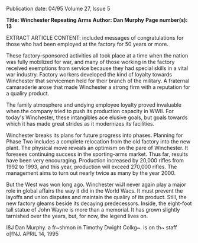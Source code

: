 Publication date: 04/95
Volume 27, Issue 5

**Title: Winchester Repeating Arms**
**Author: Dan Murphy**
**Page number(s): 13**

EXTRACT ARTICLE CONTENT:
included messages of congratulations for 
those who had been employed at the factory 
for 50 years or more. 


These factory-sponsored activities all 
took place at a time when the nation was 
fully mobilized for war, and many of those 
working in the factory received exemptions 
from service because they had special skills 
in a vital war industry. Factory workers 
developed the kind of loyalty towards 
Winchester that servicemen held for their 
branch of the military. A fraternal 
camaraderie arose that made Winchester a 
strong firm with a reputation for a qualiry 
product. 


The family atmosphere and undying 
employee loyalty proved invaluable when 
the company tried to push its production 
capacity in WWII. For today's Winchester, 
these intangibles ace elusive goals, but goals 
towards which it has made great strides as it 
modernizes its facilities. 


Winchester breaks its plans for future 
progress into phases. Planning for Phase 
Two includes a complete relocation from the 
old factory into the new plant. The physical 
move reveals an optimism on the pare of 
Winchester. It foresees continuing success in 
the sporting-arms market. Thus far, results 
have been very encouraging. Production 
increased by 20,000 rifles from 1992 to 
1993, and this year, production will exceed 
270,000 rifles. The management aims to 
turn out nearly twice as many by the year 
2000. 


But the West was won long ago. 
Winchester wiJI never again play a major 
role in global affairs the way it did in the 
World Wacs. It must prevent the layoffs and 
union disputes and maintain the qualiry of 
its product. Still, the new factory gleams 
beside its decaying predecessors. Inside, the 
eight-foot tall statue of John Wayne is more 
than a memorial. It has grown slightly 
tarnished over the years, but, for now, the 
legend lives on. 

I8J 
Dan Murphy. a fr~shmon in Timothy Dwight 
Colkg~. is on th~ staff o[fNJ. 
APRIL 14, 1995